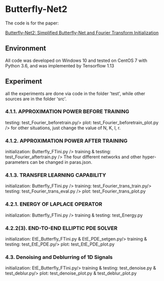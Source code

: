 # Butterfly-Net2
The code is for the paper:

[Butterfly-Net2: Simplified Butterfly-Net and Fourier Transform Initialization](https://arxiv.org/abs/1912.04154)<br />

## Environment
All code was developed on Windows 10 and tested on CentOS 7 with Python 3.6, and was implemented by Tensorflow 1.13

## Experiment

all the experiments are done via code in the folder 'test', while other sources are in the folder 'src'.

### 4.1.1. APPROXIMATION POWER BEFORE TRAINING

testing: test_Fourier_beforetrain.py/>
plot: test_Fourier_beforetrain_plot.py />
for other situations, just change the value of N, K, l, r.

### 4.1.2. APPROXIMATION POWER AFTER TRAINING

initialization: Butterfly_FTini.py />
training & testing: test_Fourier_aftertrain.py />
The four different networks and other hyper-parameters can be changed in paras.json.

### 4.1.3. TRANSFER LEARNING CAPABILITY

initialization: Butterfly_FTini.py />
training: test_Fourier_trans_train.py/>
testing: test_Fourier_trans_eval.py />
plot: test_Fourier_trans_plot.py 

### 4.2.1. ENERGY OF LAPLACE OPERATOR           

initialization: Butterfly_FTini.py />
training & testing: test_Energy.py 

### 4.2.2(3). END-TO-END ELLIPTIC PDE SOLVER

initialization: EtE_Butterfly_FTini.py & EtE_PDE_setgen.py/>
training & testing: test_EtE_PDE.py/>
plot: test_EtE_PDE_plot.py

### 4.3. Denoising and Deblurring of 1D Signals  
initialization: EtE_Butterfly_FTini.py/>
training & testing: test_denoise.py & test_deblur.py/>
plot:  test_denoise_plot.py & test_deblur_plot.py

